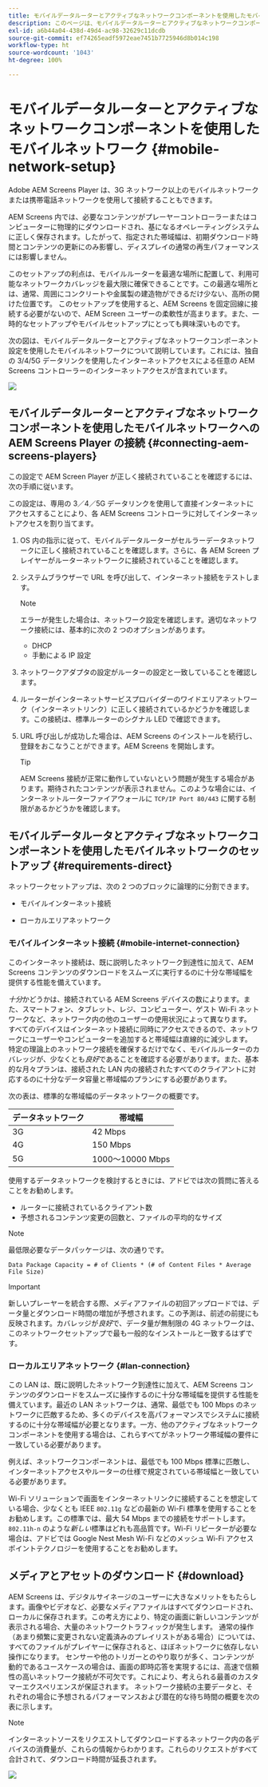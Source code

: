 ```yaml
---
title: モバイルデータルーターとアクティブなネットワークコンポーネントを使用したモバイルネットワーク
description: このページは、モバイルデータルーターとアクティブなネットワークコンポーネントを使用したモバイルネットワークについて説明しています
exl-id: a6b44a04-438d-49d4-ac98-32629c11dcdb
source-git-commit: ef74265eadf5972eae7451b7725946d8b014c198
workflow-type: ht
source-wordcount: '1043'
ht-degree: 100%

---
```


# モバイルデータルーターとアクティブなネットワークコンポーネントを使用したモバイルネットワーク {#mobile-network-setup}

Adobe AEM Screens Player は、3G ネットワーク以上のモバイルネットワークまたは携帯電話ネットワークを使用して接続することもできます。

AEM Screens 内では、必要なコンテンツがプレーヤーコントローラーまたはコンピューターに物理的にダウンロードされ、基になるオペレーティングシステムに正しく保存されます。したがって、指定された帯域幅は、初期ダウンロード時間とコンテンツの更新にのみ影響し、ディスプレイの通常の再生パフォーマンスには影響しません。

このセットアップの利点は、モバイルルーターを最適な場所に配置して、利用可能なネットワークカバレッジを最大限に確保できることです。この最適な場所とは、通常、周囲にコンクリートや金属製の建造物ができるだけ少ない、高所の開けた位置です。
このセットアップを使用すると、AEM Screens を固定回線に接続する必要がないので、AEM Screen ユーザーの柔軟性が高まります。また、一時的なセットアップやモバイルセットアップにとっても興味深いものです。

次の図は、モバイルデータルーターとアクティブなネットワークコンポーネント設定を使用したモバイルネットワークについて説明しています。これには、独自の 3/4/5G データリンクを使用したインターネットアクセスによる任意の AEM Screens コントローラーのインターネットアクセスが含まれています。

![](/help/using/assets/mobile-network-1.png)

## モバイルデータルーターとアクティブなネットワークコンポーネントを使用したモバイルネットワークへの AEM Screens Player の接続 {#connecting-aem-screens-players}

この設定で AEM Screen Player が正しく接続されていることを確認するには、次の手順に従います。

この設定は、専用の 3／4／5G データリンクを使用して直接インターネットにアクセスすることにより、各 AEM Screens コントローラに対してインターネットアクセスを割り当てます。

1. OS 内の指示に従って、モバイルデータルーターがセルラーデータネットワークに正しく接続されていることを確認します。さらに、各 AEM Screen プレイヤーがルーターネットワークに接続されていることを確認します。
1. システムブラウザーで URL を呼び出して、インターネット接続をテストします。

   >[!NOTE]
   >エラーが発生した場合は、ネットワーク設定を確認します。適切なネットワーク接続には、基本的に次の 2 つのオプションがあります。
   >* DHCP
   >* 手動による IP 設定

1. ネットワークアダプタの設定がルーターの設定と一致していることを確認します。

1. ルーターがインターネットサービスプロバイダーのワイドエリアネットワーク（インターネットリンク）に正しく接続されているかどうかを確認します。この接続は、標準ルーターのシグナル LED で確認できます。
1. URL 呼び出しが成功した場合は、AEM Screens のインストールを続行し、登録をおこなうことができます。AEM Screens を開始します。

   >[!TIP]
   >AEM Screens 接続が正常に動作していないという問題が発生する場合があります。期待されたコンテンツが表示されません。このような場合には、インターネットルーターファイアウォールに `TCP/IP Port 80/443` に関する制限があるかどうかを確認します。


## モバイルデータルータとアクティブなネットワークコンポーネントを使用したモバイルネットワークのセットアップ {#requirements-direct}

ネットワークセットアップは、次の 2 つのブロックに論理的に分割できます。

* モバイルインターネット接続

* ローカルエリアネットワーク

### モバイルインターネット接続 {#mobile-internet-connection}

このインターネット接続は、既に説明したネットワーク到達性に加えて、AEM Screens コンテンツのダウンロードをスムーズに実行するのに十分な帯域幅を提供する性能を備えています。

*十分*かどうかは、接続されている AEM Screens デバイスの数によります。また、スマートフォン、タブレット、レジ、コンピューター、ゲスト Wi-Fi ネットワークなど、ネットワーク内の他のユーザーの使用状況によって異なります。
すべてのデバイスはインターネット接続に同時にアクセスできるので、ネットワークにユーザーやコンピューターを追加すると帯域幅は直線的に減少します。
特定の理論上のネットワーク接続を確保するだけでなく、モバイルルーターのカバレッジが、少なくとも*良好*&#x200B;であることを確認する必要があります。また、基本的な月々プランは、接続された LAN 内の接続されたすべてのクライアントに対応するのに十分なデータ容量と帯域幅のプランにする必要があります。

次の表は、標準的な帯域幅のデータネットワークの概要です。

| データネットワーク | 帯域幅 |
|--- |--- |
| 3G | 42 Mbps |
| 4G | 150 Mbps |
| 5G | 1000～10000 Mbps |

使用するデータネットワークを検討するときには、アドビでは次の質問に答えることをお勧めします。

* ルーターに接続されているクライアント数
* 予想されるコンテンツ変更の回数と、ファイルの平均的なサイズ

>[!NOTE]
>
>最低限必要なデータパッケージは、次の通りです。
>
>`Data Package Capacity = # of Clients * (# of Content Files * Average File Size)`

>[!IMPORTANT]
>
>新しいプレーヤーを統合する際、メディアファイルの初回アップロードでは、データ量とダウンロード時間の増加が予想されます。この予測は、前述の前提にも反映されます。カバレッジが&#x200B;*良好*&#x200B;で、データ量が無制限の 4G ネットワークは、このネットワークセットアップで最も一般的なインストールと一致するはずです。


### ローカルエリアネットワーク {#lan-connection}

この LAN は、既に説明したネットワーク到達性に加えて、AEM Screens コンテンツのダウンロードをスムーズに操作するのに十分な帯域幅を提供する性能を備えています。最近の LAN ネットワークは、通常、最低でも 100 Mbps のネットワークに匹敵するため、多くのデバイスを高パフォーマンスでシステムに接続するのに十分な帯域幅が必要となります。一方、他のアクティブなネットワークコンポーネントを使用する場合は、これらすべてがネットワーク帯域幅の要件に一致している必要があります。

例えば、ネットワークコンポーネントは、最低でも 100 Mbps 標準に匹敵し、インターネットアクセスやルーターの仕様で規定されている帯域幅と一致している必要があります。

Wi-Fi ソリューションで画面をインターネットリンクに接続することを想定している場合、少なくとも IEEE `802.11g` などの最新の Wi-Fi 標準を使用することをお勧めします。この標準では、最大 54 Mbps までの接続をサポートします。`802.11h-n` のような&#x200B;*新しい*&#x200B;標準はどれも高品質です。Wi-Fi リピーターが必要な場合は、アドビでは Google Nest Mesh Wi-Fi などのメッシュ Wi-Fi アクセスポイントテクノロジーを使用することをお勧めします。

## メディアとアセットのダウンロード {#download}

AEM Screens は、デジタルサイネージのユーザーに大きなメリットをもたらします。画像やビデオなど、必要なメディアファイルはすべてダウンロードされ、ローカルに保存されます。この考え方により、特定の画面に新しいコンテンツが表示される場合、大量のネットワークトラフィックが発生します。
通常の操作（あまり頻繁に変更されない定義済みのプレイリストがある場合）については、すべてのファイルがプレイヤーに保存されると、ほぼネットワークに依存しない操作になります。
センサーや他のトリガーとのやり取りが多く、コンテンツが動的であるユースケースの場合は、画面の即時応答を実現するには、高速で信頼性の高いネットワーク接続が不可欠です。これにより、考えられる最善のカスタマーエクスペリエンスが保証されます。
ネットワーク接続の主要データと、それぞれの場合に予想されるパフォーマンスおよび潜在的な待ち時間の概要を次の表に示します。

>[!NOTE]
>
>インターネットソースをリクエストしてダウンロードするネットワーク内の各デバイスの消費量が、これらの情報からわかります。これらのリクエストがすべて合計されて、ダウンロード時間が延長されます。

![](/help/using/assets/mobile-router-download.png)
